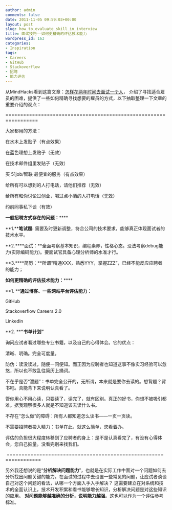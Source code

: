 ```yaml
---
author: admin
comments: false
date: 2011-11-05 09:59:03+00:00
layout: post
slug: how_to_evaluate_skill_in_interview
title: 面试技巧——如何更精确的评估技术能力
wordpress_id: 163
categories:
- Inspiration
tags:
- Careers
- GitHub
- Stackoverflow
- 招聘
- 能力评估
---
```




从MindHacks看到这篇文章：[怎样花两年时间去面试一个人](http://mindhacks.cn/2011/11/04/how-to-interview-a-person-for-two-years/)， 介绍了寻找适合雇员的困难，提供了一些如何精确寻找想要的雇员的方式，以下抽取整理一下文章的重要介绍的观点：

=================================================================




大家都用的方法：

在水木上发贴子（有点效果）

在蓝色理想上发贴子（无效）

在技术邮件组里发贴子（无效）

买 51job/智联 最便宜的服务（有点效果）

给所有可以想到的人打电话，请他们推荐（无效）

给所有和你讨论过创业，喝过点小酒的人打电话（无效）

约前同事私下谈（有效）



**一般招聘方式存在的问题：******

**1.****笔试题:** 需要及时更新调整，符合公司的技术要求，能够真正体现面试者的技术水平。

**2.****面试：**全面考察基本知识，编程素养，性格心态。没法考察debug能力(实际编码能力)。要面试官具备心理分析师的水准才行。

**3.****简历：**所谓“精通XXX，熟悉YYY，掌握ZZZ”，已经不能反应应聘者的能力；



**如何更精确的评估技术能力：******

**1. ****通过博客、一些网站平台评估能力：**

GitHub

Stackoverflow Careers 2.0

Linkedin

**2. ****“书单计划”**

询问应试者看过哪些专业书籍，以及自己的心得体会。它的优点：

清晰、明确。完全可度量。

防伪：读没读过，随便一问便知。而正因为应聘者也知道这事不像实习经验可以忽悠，所以也不敢乱往简历上捅词。

不在乎是否“泄题”：书单完全公开的，无所谓，本来就是要你去读的。想背题？背书吧。真能背下来说明认真看了。

管你用心不用心读，只要读了，读完了，就有区别。真正的好书，你想不被吸引都难。据我观察很多人就是不知道该去读什么书。

不存在“怎么做”的障碍：所有人都知道怎么读书——一页一页读。

不需要招聘者投入精力：书单在此，就这么简单，您看着办。

评估的负担很大程度转移到了应聘者的身上：是不是认真看完了，有没有心得体会，您自己掂量。没看完别来找我们。




 =================================================================




另外我还想说的是“**分析解决问题能力**”，也就是在实际工作中面对一个问题如何去分析找出问题关键的能力。在面试的过程中去设置一些常见的问题，让应试者谈谈自己对这个问题的看法，从哪一个方面入手入手解决？ 这需要建立在对系统和技术的全面认识上，技术开发积累和看书能够增长知识，分析解决问题是对这些知识的应用。 **对问题能够越准确的分析，说明能力越强**。这也可以作为一个评估参考标准。
